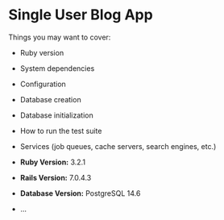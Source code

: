 # Single User Blog App

Things you may want to cover:

* Ruby version

* System dependencies

* Configuration

* Database creation

* Database initialization

* How to run the test suite

* Services (job queues, cache servers, search engines, etc.)

* **Ruby Version:** 3.2.1
* **Rails Version:** 7.0.4.3
* **Database Version:** PostgreSQL 14.6
* ...
